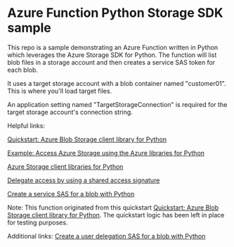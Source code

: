 # Azure Function Python Storage SDK sample

This repo is a sample demonstrating an Azure Function written in Python which leverages the Azure Storage SDK for Python.
The function will list blob files in a storage account and then creates a service SAS token for each blob.

It uses a target storage account with a blob container named "customer01".  This is where you'll load target files.

An application setting named "TargetStorageConnection" is required for the target storage account's connection string.

Helpful links:

[Quickstart: Azure Blob Storage client library for Python](https://learn.microsoft.com/en-us/azure/storage/blobs/storage-quickstart-blobs-python?tabs=managed-identity%2Croles-azure-portal%2Csign-in-azure-cli)

[Example: Access Azure Storage using the Azure libraries for Python](https://learn.microsoft.com/en-us/azure/developer/python/sdk/examples/azure-sdk-example-storage-use?tabs=cmd)

[Azure Storage client libraries for Python](https://learn.microsoft.com/en-us/python/api/overview/azure/storage?view=azure-python)

[Delegate access by using a shared access signature](https://learn.microsoft.com/en-us/rest/api/storageservices/delegate-access-with-shared-access-signature)

[Create a service SAS for a blob with Python](https://learn.microsoft.com/en-us/azure/storage/blobs/sas-service-create-python)

Note: This function originated from this quickstart [Quickstart: Azure Blob Storage client library for Python](https://learn.microsoft.com/en-us/azure/storage/blobs/storage-quickstart-blobs-python?tabs=managed-identity%2Croles-azure-portal%2Csign-in-azure-cli).  The quickstart logic has been left in place for testing purposes.

Additional links:
[Create a user delegation SAS for a blob with Python](https://learn.microsoft.com/en-us/azure/storage/blobs/storage-blob-user-delegation-sas-create-python)